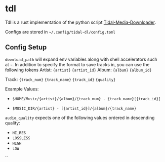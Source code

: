 # tdl

Tdl is a rust implementation of the python script [Tidal-Media-Downloader](https://github.com/yaronzz/Tidal-Media-Downloader).


Configs are stored in `~/.config/tidal-dl/config.toml`
## Config Setup

`download_path` will expand env variables along with shell accelerators such at `~`. In addition to specify the format to save tracks in, you can use the following tokens
Artist: 
`{artist}`
`{artist_id}`
Album: 
`{album}`
`{album_id}`

Track:
`{track_num}`
`{track_name}`
`{track_id}`
`{quality}`

Example Values: 
- `$HOME/Music/{artist}/{album}/{track_num} - {track_name}[{track_id}]`

- `$MUSIC_DIR/{artist} - [{artist_id}]/{album}/{track_name}`


`audio_quality` expects one of the following values ordered in descending quality:
- `HI_RES`
- `LOSSLESS`
- `HIGH`
- `LOW`

``